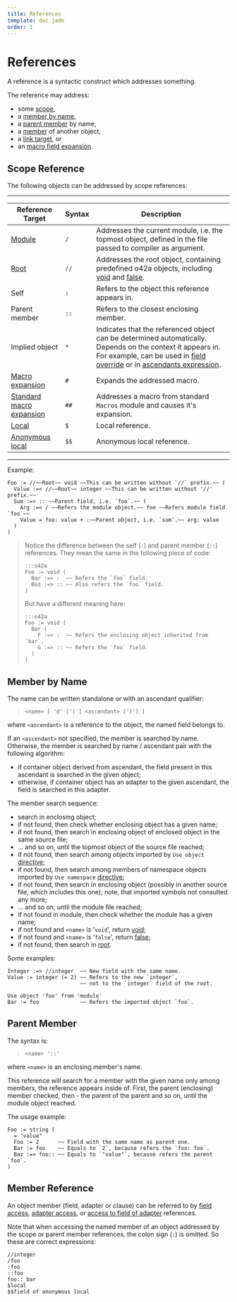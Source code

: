 ```yaml
---
title: References
template: doc.jade
order: 1
---
```


References
==========
<!--
Copyright (C) 2010-2013 Ruslan Lopatin.
Permission is granted to copy, distribute and/or modify this document
under the terms of the GNU Free Documentation License, Version 1.3
or any later version published by the Free Software Foundation;
with no Invariant Sections, no Front-Cover Texts, and no Back-Cover Texts.
A copy of the license is included in the section entitled "GNU
Free Documentation License".
-->

A reference is a syntactic construct which addresses something.

The reference may address:

* some [scope](#scope_reference),
* a [member by name](#member_by_name),
* a [parent member](#parent_member) by name,
* a [member](#member_reference) of another object,
* a [link target](../core/links.html#link_dereferencing), or
* an [macro field expansion](../core/macros.html#macro_field_expansion).


Scope Reference
---------------

The following objects can be addressed by scope references:

---------------------

| Reference Target             | Syntax | Description
|------------------------------|--------|-------------
| [Module][]                   | `/`    | Addresses the current module, i.e. the topmost object, defined in the file passed to compiler as argument.
| [Root][]                     | `//`   | Addresses the root object, containing predefined o42a objects, including [void][] and [false][].
| Self                         | `:`    | Refers to the object this reference appears in.
| Parent member                | `::`   | Refers to the closest enclosing member.
| Implied object               | `*`    | Indicates that the referenced object can be determined automatically. Depends on the context it appears in. For example, can be used in [field override][] or in [ascendants expression][].
| [Macro expansion][]          | `#`    | Expands the addressed macro.
| [Standard macro expansion][] | `##`   | Addresses a macro from standard `Macros` module and causes it's expansion.
| [Local][]                    | `$`    | Local reference.
| [Anonymous local][]          | `$$`   | Anonymous local reference.

[Module]:                   ../core/index.html#module
[Root]:                     ../core/index.html#root
[void]:                     ../core/index.html#void
[false]:                    ../core/index.html#false
[field override]:           ../objects/propagation.html#implied_scope_usage
[ascendants expression]:    ../objects/samples.html#implied_scope_usage
[Macro expansion]:          ../core/macros.html#macro_expansion
[Standard macro expansion]: ../core/macros.html#standard_macro_expansion
[Local]:                    ../sentences/locals.html#accessing_locals
[Anonymous local]:          ../sentences/locals.html#anonymous_local

---------------------

Example:
```o42a
Foo := //~~Root~~ void ~~This can be written without `//` prefix.~~ (
  Value :=< //~~Root~~ integer ~~This can be written without '//' prefix.~~
  Sum :=> :: ~~Parent field, i.e. `foo`.~~ (
    Arg :=< / ~~Refers the module object.~~ foo ~~Refers module field `foo`~~
    Value = foo: value + :~~Parent object, i.e. `sum'.~~ arg: value
  )
)
```

> Notice the difference between the self (`:`) and parent member (`::`)
> references. They mean the same in the following piece of code:
>
>     :::o42a
>     Foo := void (
>       Bar :=> :  ~~ Refers the `foo` field.
>       Baz :=> :: ~~ Also refers the `foo` field.
>     )
>
> But have a different meaning here:
>
>     :::o42a
>     Foo := void (
>       Bar (
>         F :=> :  ~~ Refers the enclosing object inherited from `bar`.
>         G :=> :: ~~ Refers the `foo` field.
>       )
>     )


Member by Name
--------------

The name can be written standalone or with an ascendant qualifier:

> `<name> [ '@' ['('] <ascendant> [')'] ]`

where `<ascendant>` is a reference to the object, the named field belongs to.

If an `<ascendant>` not specified, the member is searched by name. Otherwise,
the member is searched by name / ascendant pair with the following algorithm:

* if container object derived from ascendant, the field present in this
  ascendant is searched in the given object;
* otherwise, if container object has an adapter to the given ascendant, the
  field is searched in this adapter.

The member search sequence:

* search in enclosing object;
* if not found, then check whether enclosing object has a given name;
* if not found, then search in enclosing object of enclosed object in the same
  source file;
* ... and so on, until the topmost object of the source file reached;
* if not found, then search among objects imported by `Use object`
  [directive](/docs/core/index.html#directives);
* if not found, then search among members of namespace objects imported by
  `Use namespace` [directive](/docs/core/index.html#directives);
* if not found, then search in enclosing object (possibly in another source
  file, which includes this one); note, that imported symbols not consulted
  any more;
* ... and so on, until the module file reached;
* if not found in module, then check whether the module has a given name;
* if not found and `<name>` is '`void`', return [void][];
* if not found and `<name>` is '`false`', return [false][];
* if not found, then search in [root][].

Some examples:
```o42a
Integer :=> //integer  ~~ New field with the same name.
Value := integer (= 2) ~~ Refers to the new `integer`,
                       ~~ not to the `integer` field of the root.
```

```o42a
Use object 'foo' from 'module'
Bar := foo             ~~ Refers the imported object `foo`.
```

Parent Member
-------------

The syntax is:

> `<name> '::'`

where `<name>` is an enclosing member's name.

This reference will search for a member with the given name only among members,
the reference appears inside of. First, the parent (enclosing) member checked,
then - the parent of the parent and so on, until the module object reached.

The usage example:
```o42a
Foo := string (
  = "value"
  Foo := 2      ~~ Field with the same name as parent one.
  Bar := foo    ~~ Equals to `2`, because refers the `foo: foo`.
  Baz :=> foo:: ~~ Equals to `"value"`, because refers the parent `foo`.
)
```

Member Reference
----------------

An object member (field, adapter or clause) can be referred to by
[field access](../objects/fields.html#field_access),
[adapter access](../objects/adapters.html#adapter_access),
or [access to field of adapter](../objects/adapters.html#access_to_the_field_of_adapter)
references.

Note that when accessing the named member of an object addressed by the scope
or parent member references, the colon sign (`:`) is omitted. So these are
correct expressions:
```o42a
//integer
/foo
:foo
::foo
foo:: bar
$local
$$field of anonymous local
```
